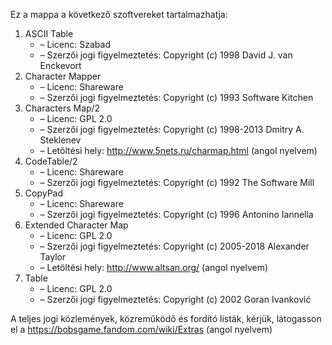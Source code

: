 ﻿Ez a mappa a következő szoftvereket tartalmazhatja:

1. ASCII Table
   - – Licenc: Szabad
   - – Szerzői jogi figyelmeztetés: Copyright (c) 1998 David J. van Enckevort
2. Character Mapper
   - – Licenc: Shareware
   - – Szerzői jogi figyelmeztetés: Copyright (c) 1993 Software Kitchen
3. Characters Map/2
   - – Licenc: GPL 2.0
   - – Szerzői jogi figyelmeztetés: Copyright (c) 1998-2013 Dmitry A. Steklenev
   - – Letöltési hely: http://www.5nets.ru/charmap.html (angol nyelvem)
4. CodeTable/2
   - – Licenc: Shareware
   - – Szerzői jogi figyelmeztetés: Copyright (c) 1992 The Software Mill
5. CopyPad
   - – Licenc: Shareware
   - – Szerzői jogi figyelmeztetés: Copyright (c) 1996 Antonino Iannella
6. Extended Character Map
   - – Licenc: GPL 2.0
   - – Szerzői jogi figyelmeztetés: Copyright (c) 2005-2018 Alexander Taylor
   - – Letöltési hely: http://www.altsan.org/ (angol nyelvem)
7. Table
   - – Licenc: GPL 2.0
   - – Szerzői jogi figyelmeztetés: Copyright (c) 2002 Goran Ivanković

A teljes jogi közlemények, közreműködő és fordító listák, kérjük, látogasson el a https://bobsgame.fandom.com/wiki/Extras (angol nyelvem)